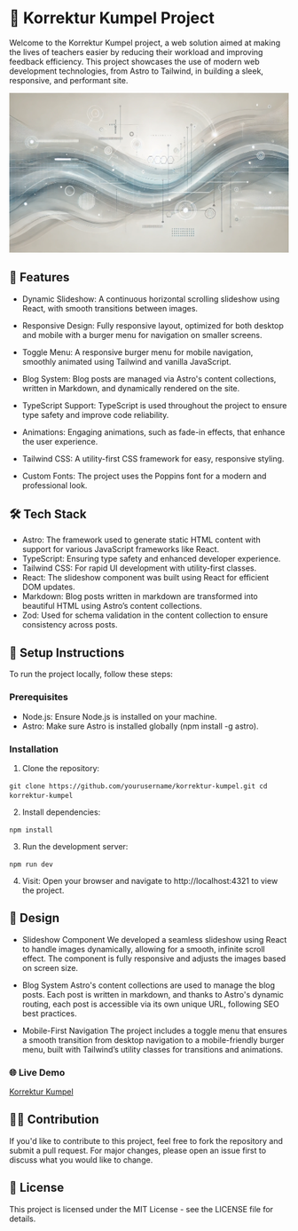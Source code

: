  # 🌟 Korrektur Kumpel Project
Welcome to the Korrektur Kumpel project, a web solution aimed at making the lives of teachers easier by reducing their workload and improving feedback efficiency. This project showcases the use of modern web development technologies, from Astro to Tailwind, in building a sleek, responsive, and performant site.

![Korrektur Kumpel Home Image](/public//images//home-image.webp)


 ## 🚀 Features
 - Dynamic Slideshow: A continuous horizontal scrolling slideshow using React, with smooth transitions between images.
- Responsive Design: Fully responsive layout, optimized for both desktop and mobile with a burger menu for navigation on smaller screens.

- Toggle Menu: A responsive burger menu for mobile navigation, smoothly animated using Tailwind and vanilla JavaScript.
- Blog System: Blog posts are managed via Astro's content collections, written in Markdown, and dynamically rendered on the site.
- TypeScript Support: TypeScript is used throughout the project to ensure type safety and improve code reliability.
- Animations: Engaging animations, such as fade-in effects, that enhance the user experience.
- Tailwind CSS: A utility-first CSS framework for easy, responsive styling.
- Custom Fonts: The project uses the Poppins font for a modern and professional look.

## 🛠️ Tech Stack
- Astro: The framework used to generate static HTML content with support for various JavaScript frameworks like React.
- TypeScript: Ensuring type safety and enhanced developer experience.
- Tailwind CSS: For rapid UI development with utility-first classes.
- React: The slideshow component was built using React for efficient DOM updates.
- Markdown: Blog posts written in markdown are transformed into beautiful HTML using Astro’s content collections.
- Zod: Used for schema validation in the content collection to ensure consistency across posts.


## 🚧 Setup Instructions

To run the project locally, follow these steps:

### Prerequisites
- Node.js: Ensure Node.js is installed on your machine.
- Astro: Make sure Astro is installed globally (npm install -g astro).

### Installation
1. Clone the repository:

``git clone https://github.com/yourusername/korrektur-kumpel.git
cd korrektur-kumpel
``

2. Install dependencies:

``
npm install
``

3. Run the development server:

``npm run dev
``

4. Visit: Open your browser and navigate to http://localhost:4321 to view the project.


## 🎨 Design

- Slideshow Component
We developed a seamless slideshow using React to handle images dynamically, allowing for a smooth, infinite scroll effect. The component is fully responsive and adjusts the images based on screen size.

- Blog System
Astro's content collections are used to manage the blog posts. Each post is written in markdown, and thanks to Astro's dynamic routing, each post is accessible via its own unique URL, following SEO best practices.

- Mobile-First Navigation
The project includes a toggle menu that ensures a smooth transition from desktop navigation to a mobile-friendly burger menu, built with Tailwind’s utility classes for transitions and animations.


### 🌐 Live Demo

<a href="https://korrekturkumpel.netlify.app" target="_blank">Korrektur Kumpel </a>




## 🧑‍💻 Contribution
If you'd like to contribute to this project, feel free to fork the repository and submit a pull request. For major changes, please open an issue first to discuss what you would like to change.

## 📄 License
This project is licensed under the MIT License - see the LICENSE file for details.
